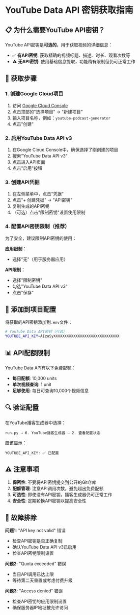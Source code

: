 # YouTube Data API 密钥获取指南

## 📋 为什么需要YouTube API密钥？

YouTube API密钥是**可选的**，用于获取视频的详细信息：
- ✅ **有API密钥**: 获取精确的视频标题、描述、时长、观看次数等
- ⚠️ **无API密钥**: 使用基础信息提取，功能稍有限制但仍可正常工作

## 🔧 获取步骤

### 1. 创建Google Cloud项目

1. 访问 [Google Cloud Console](https://console.cloud.google.com/)
2. 点击顶部的"选择项目" → "新建项目"
3. 输入项目名称，例如：`youtube-podcast-generator`
4. 点击"创建"

### 2. 启用YouTube Data API v3

1. 在Google Cloud Console中，确保选择了刚创建的项目
2. 搜索"YouTube Data API v3"
3. 点击进入API页面
4. 点击"启用"按钮

### 3. 创建API凭据

1. 在左侧菜单中，点击"凭据"
2. 点击"+ 创建凭据" → "API密钥"
3. 复制生成的API密钥
4. （可选）点击"限制密钥"设置使用限制

### 4. 配置API密钥限制（推荐）

为了安全，建议限制API密钥的使用：

**应用限制**：
- 选择"无"（用于服务器应用）

**API限制**：
- 选择"限制密钥"
- 勾选"YouTube Data API v3"
- 点击"保存"

## 📝 添加到项目配置

将获取的API密钥添加到`.env`文件：

```bash
# YouTube Data API密钥（可选）
YOUTUBE_API_KEY=AIzaSyXXXXXXXXXXXXXXXXXXXXXXXXXXXXXX
```

## 📊 API配额限制

YouTube Data API有以下免费配额：
- **每日配额**: 10,000 units
- **单次视频查询**: 1 unit
- **足够使用**: 每日可查询10,000个视频信息

## 🔍 验证配置

在YouTube播客生成器中选择：
```
run.py → 6. YouTube播客生成器 → 2. 查看配置状态
```

应该显示：
```
YOUTUBE_API_KEY: ✅ 已配置
```

## ⚠️ 注意事项

1. **保密性**: 不要将API密钥提交到公开的Git仓库
2. **配额管理**: 注意API调用次数，避免超出免费配额
3. **可选性**: 即使没有API密钥，播客生成器仍可正常工作
4. **安全性**: 定期轮换API密钥以提高安全性

## 🚨 故障排除

**问题1**: "API key not valid" 错误
- 检查API密钥是否正确复制
- 确认YouTube Data API v3已启用
- 检查API密钥限制设置

**问题2**: "Quota exceeded" 错误
- 当日API调用已达上限
- 等待第二天重置或考虑付费升级

**问题3**: "Access denied" 错误
- 检查API密钥的应用限制设置
- 确保服务器IP地址被允许访问